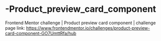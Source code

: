 # -Product_preview_card_component
Frontend Mentor challenge | Product preview card component | challenge page link: https://www.frontendmentor.io/challenges/product-preview-card-component-GO7UmttRfa/hub

